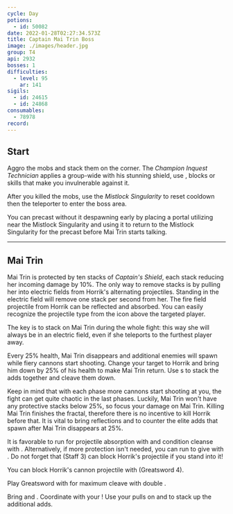 ```yaml
---
cycle: Day
potions:
  - id: 50082
date: 2022-01-28T02:27:34.573Z
title: Captain Mai Trin Boss
image: ./images/header.jpg
group: T4
api: 2932
bosses: 1
difficulties:
  - level: 95
    ar: 141
sigils:
  - id: 24615
  - id: 24868
consumables:
  - 78978
record:
---
```


<Grid>
<GridItem sm="12">

## Start

Aggro the mobs and stack them on the corner. The _Champion Inquest Technician_ applies a group-wide <Control name="Daze"/> with his stunning shield, use <Boon name="Stability"/>, blocks or skills that make you invulnerable against it.

After you killed the mobs, use the _Mistlock Singularity_ to reset cooldown then the teleporter to enter the boss area.

</GridItem>

<GridItem sm="8">

<Tabs>

<Tab specialization="Weaver">

You can precast <Skill name="Conjure Fiery Greatsword"/> without it despawning early by placing a portal utilizing <Item id="78978"/> near the Mistlock Singularity and using it to return to the Mistlock Singularity for the precast before Mai Trin starts talking.

</Tab>
</Tabs>
</GridItem>

<GridItem sm="4">

<MDImage src="images/start.jpg" caption="The start area"/>

</GridItem>
</Grid>

---

## Mai Trin <Item id="50082" disableText/>

<Grid>
<GridItem sm="7">

Mai Trin is protected by ten stacks of _Captain's Shield_, each stack reducing her incoming damage by 10%. The only way to remove stacks is by pulling her into electric fields from Horrik's alternating projectiles. Standing in the electric field will remove one stack per second from her. The fire field projectile from Horrik can be reflected and absorbed. You can easily recognize the projectile type from the icon above the targeted player.

The key is to stack on Mai Trin during the whole fight: this way she will always be in an electric field, even if she teleports to the furthest player away.

Every 25% health, Mai Trin disappears and additional enemies will spawn while fiery cannons start shooting. Change your target to Horrik and bring him down by 25% of his health to make Mai Trin return. Use <Control name="Pull"/>s to stack the adds together and cleave them down.

Keep in mind that with each phase more cannons start shooting at you, the fight can get quite chaotic in the last phases. Luckily, Mai Trin won't have any protective stacks below 25%, so focus your damage on Mai Trin. Killing Mai Trin finishes the fractal, therefore there is no incentive to kill Horrik before that. It is vital to bring reflections and <Boon name="Stability"/> to counter the elite adds that spawn after Mai Trin disappears at 25%.

<Tabs>
<Tab specialization="Revenant">

It is favorable to run <Skill name="Legendary Centaur Stance"/> for projectile absorption with <Skill name="Protective Solace"/> and condition cleanse with <Skill name=" Purifying Essence"/>. Alternatively, if more protection isn't needed, you can run <Skill name="Legendary Dwarf Stance"/> to give <Boon name="Stability"/> with <Skill name="Inspiring Reinforcement"/>. Do not forget that <Skill name="Warding Rift"/> (Staff 3) can block Horrik's projectile if you stand into it!

</Tab>
<Tab specialization="Soulbeast">

You can block Horrik's cannon projectile with <Skill name="Counterattack"/> (Greatsword 4).

</Tab>

<Tab specialization="Berserker">

Play Greatsword with <Skill name="blood reckoning"/> for maximum cleave with double <Skill name="arcdivider"/>.
</Tab>

<Tab specialization="Firebrand">

Bring <Skill name="mantraofliberation"/> and <Skill name="wallofreflection"/>. Coordinate with your <Specialization name="Renegade"/>! Use your pulls on <Skill name="Blazing Edge"/> and <MissingSkill name="Chapter 3: Heated Rebuke"/> to stack up the additional adds.

</Tab>
</Tabs>

</GridItem>

<GridItem sm="5">

<MDImage src="images/horrik.jpg" caption="First Mate Horrik"/>

<MDImage src="images/mai_trin.jpg" caption="Captain Mai Trin"/>

</GridItem>
</Grid>
